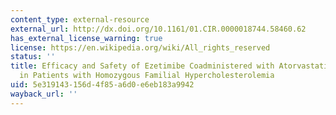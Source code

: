```yaml
---
content_type: external-resource
external_url: http://dx.doi.org/10.1161/01.CIR.0000018744.58460.62
has_external_license_warning: true
license: https://en.wikipedia.org/wiki/All_rights_reserved
status: ''
title: Efficacy and Safety of Ezetimibe Coadministered with Atorvastatin or Simvastatin
  in Patients with Homozygous Familial Hypercholesterolemia
uid: 5e319143-156d-4f85-a6d0-e6eb183a9942
wayback_url: ''
---
```

